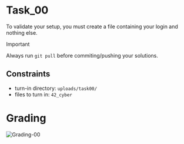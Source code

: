 # Task_00
To validate your setup, you must create a file containing your login and nothing else.

> [!IMPORTANT]
> Always run `git pull` before commiting/pushing your solutions.

## Constraints
- turn-in directory: `uploads/task00/`
- files to turn in: `42_cyber`

# Grading
![Grading-00](https://github.com/alnurn/Cybersecurityclass/actions/workflows/grading-00.yml/badge.svg)